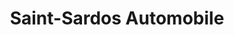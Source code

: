 ---
title: "Saint-Sardos Automobile"
url: /saint-sardos/saint-sardos-automobile/
shop: réparation de voitures
---